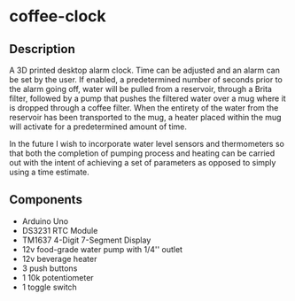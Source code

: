 # coffee-clock

## Description
A 3D printed desktop alarm clock. Time can be adjusted and an alarm can be set by the user. If enabled, a predetermined number of seconds prior to the
alarm going off, water will be pulled from a reservoir, through a Brita filter, followed by a pump that pushes the filtered water over a mug where
it is dropped through a coffee filter. When the entirety of the water from the reservoir has been transported to the mug, a heater placed within the mug
will activate for a predetermined amount of time. 

In the future I wish to incorporate water level sensors and thermometers so that both the completion of pumping process and heating can be carried out with
the intent of achieving a set of parameters as opposed to simply using a time estimate.

## Components
- Arduino Uno
- DS3231 RTC Module
- TM1637 4-Digit 7-Segment Display
- 12v food-grade water pump with 1/4'' outlet
- 12v beverage heater
- 3 push buttons
- 1 10k potentiometer
- 1 toggle switch
